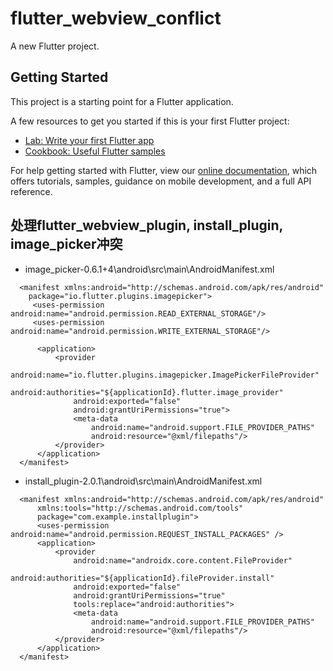 # flutter_webview_conflict

A new Flutter project.

## Getting Started

This project is a starting point for a Flutter application.

A few resources to get you started if this is your first Flutter project:

- [Lab: Write your first Flutter app](https://flutter.dev/docs/get-started/codelab)
- [Cookbook: Useful Flutter samples](https://flutter.dev/docs/cookbook)

For help getting started with Flutter, view our
[online documentation](https://flutter.dev/docs), which offers tutorials,
samples, guidance on mobile development, and a full API reference.

## 处理flutter_webview_plugin, install_plugin, image_picker冲突

- image_picker-0.6.1+4\android\src\main\AndroidManifest.xml
```
  <manifest xmlns:android="http://schemas.android.com/apk/res/android"
    package="io.flutter.plugins.imagepicker">
     <uses-permission android:name="android.permission.READ_EXTERNAL_STORAGE"/>
     <uses-permission android:name="android.permission.WRITE_EXTERNAL_STORAGE"/>

      <application>
          <provider
              android:name="io.flutter.plugins.imagepicker.ImagePickerFileProvider"
              android:authorities="${applicationId}.flutter.image_provider"
              android:exported="false"
              android:grantUriPermissions="true">
              <meta-data
                  android:name="android.support.FILE_PROVIDER_PATHS"
                  android:resource="@xml/filepaths"/>
          </provider>
      </application>
  </manifest>
```

- install_plugin-2.0.1\android\src\main\AndroidManifest.xml
```
  <manifest xmlns:android="http://schemas.android.com/apk/res/android"
      xmlns:tools="http://schemas.android.com/tools"
      package="com.example.installplugin">
      <uses-permission android:name="android.permission.REQUEST_INSTALL_PACKAGES" />
      <application>
          <provider
              android:name="androidx.core.content.FileProvider"
              android:authorities="${applicationId}.fileProvider.install"
              android:exported="false"
              android:grantUriPermissions="true"
              tools:replace="android:authorities">
              <meta-data
                  android:name="android.support.FILE_PROVIDER_PATHS"
                  android:resource="@xml/filepaths"/>
          </provider>
      </application>
  </manifest>
```
